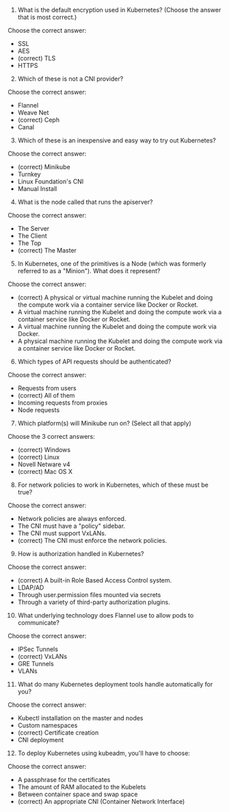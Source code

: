 1. What is the default encryption used in Kubernetes? (Choose the answer that is most correct.)

Choose the correct answer:
* SSL
* AES
* (correct) TLS
* HTTPS

2. Which of these is not a CNI provider?

Choose the correct answer:
* Flannel
* Weave Net
* (correct) Ceph
* Canal

3. Which of these is an inexpensive and easy way to try out Kubernetes?

Choose the correct answer:
* (correct) Minikube
* Turnkey
* Linux Foundation's CNI
* Manual Install

4. What is the node called that runs the apiserver?

Choose the correct answer:
* The Server
* The Client
* The Top
* (correct) The Master

5. In Kubernetes, one of the primitives is a Node (which was formerly referred to as a "Minion"). What does it represent?

Choose the correct answer:
* (correct) A physical or virtual machine running the Kubelet and doing the compute work via a container service like Docker or Rocket.
* A virtual machine running the Kubelet and doing the compute work via a container service like Docker or Rocket.
* A virtual machine running the Kubelet and doing the compute work via Docker.
* A physical machine running the Kubelet and doing the compute work via a container service like Docker or Rocket.

6. Which types of API requests should be authenticated?

Choose the correct answer:
* Requests from users
* (correct) All of them
* Incoming requests from proxies
* Node requests

7. Which platform(s) will Minikube run on? (Select all that apply)

Choose the 3 correct answers:
* (correct) Windows
* (correct) Linux
* Novell Netware v4
* (correct) Mac OS X

8. For network policies to work in Kubernetes, which of these must be true?

Choose the correct answer:
* Network policies are always enforced.
* The CNI must have a "policy" sidebar.
* The CNI must support VxLANs.
* (correct) The CNI must enforce the network policies.

9. How is authorization handled in Kubernetes?

Choose the correct answer:
* (correct) A built-in Role Based Access Control system.
* LDAP/AD
* Through user.permission files mounted via secrets
* Through a variety of third-party authorization plugins.

10. What underlying technology does Flannel use to allow pods to communicate?

Choose the correct answer:
* IPSec Tunnels
* (correct) VxLANs
* GRE Tunnels
* VLANs

11. What do many Kubernetes deployment tools handle automatically for you?

Choose the correct answer:
* Kubectl installation on the master and nodes
* Custom namespaces
* (correct) Certificate creation
* CNI deployment

12. To deploy Kubernetes using kubeadm, you'll have to choose:

Choose the correct answer:
* A passphrase for the certificates
* The amount of RAM allocated to the Kubelets
* Between container space and swap space
* (correct) An appropriate CNI (Container Network Interface)